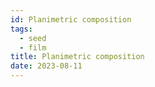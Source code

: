 ```yaml
---
id: Planimetric composition
tags:
  - seed
  - film
title: Planimetric composition
date: 2023-08-11
---
```

